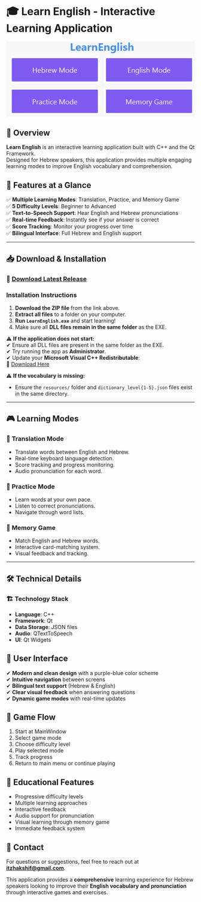 # 🎓 Learn English - Interactive Learning Application
![Learn English App](resources/LearnEnglish.png)
## 📝 Overview
**Learn English** is an interactive learning application built with C++ and the Qt Framework.  
Designed for Hebrew speakers, this application provides multiple engaging learning modes to improve English vocabulary and comprehension.

## 🚀 Features at a Glance  
✅ **Multiple Learning Modes**: Translation, Practice, and Memory Game  
✅ **5 Difficulty Levels**: Beginner to Advanced  
✅ **Text-to-Speech Support**: Hear English and Hebrew pronunciations  
✅ **Real-time Feedback**: Instantly see if your answer is correct  
✅ **Score Tracking**: Monitor your progress over time  
✅ **Bilingual Interface**: Full Hebrew and English support  

---

## 📥 Download & Installation  

### 🔗 [Download Latest Release](https://github.com/itzhaksh/EnglishLearningApp/releases/download/v1.0.1/LearnEnglish-v1.0.1.zip)  

### Installation Instructions  
1. **Download the ZIP file** from the link above.  
2. **Extract all files** to a folder on your computer.  
3. **Run `LearnEnglish.exe`** and start learning!  
4. Make sure all **DLL files remain in the same folder** as the EXE.  

⚠ **If the application does not start:**  
✔ Ensure all DLL files are present in the same folder as the EXE.  
✔ Try running the app as **Administrator**.  
✔ Update your **Microsoft Visual C++ Redistributable**:  
🔗 [Download Here](https://learn.microsoft.com/en-us/cpp/windows/latest-supported-vc-redist?view=msvc-170#latest-microsoft-visual-c-redistributable-version)  

⚠ **If the vocabulary is missing:**  
- Ensure the `resources/` folder and `dictionary_level{1-5}.json` files exist in the same directory.  

---

## 🎮 Learning Modes  

### 🔹 **Translation Mode**  
- Translate words between English and Hebrew.  
- Real-time keyboard language detection.  
- Score tracking and progress monitoring.  
- Audio pronunciation for each word.  

### 🔹 **Practice Mode**  
- Learn words at your own pace.  
- Listen to correct pronunciations.  
- Navigate through word lists.  

### 🔹 **Memory Game**  
- Match English and Hebrew words.  
- Interactive card-matching system.  
- Visual feedback and tracking.  

---

## 🛠️ Technical Details  

### 🏗️ **Technology Stack**  
- **Language**: C++  
- **Framework**: Qt  
- **Data Storage**: JSON files  
- **Audio**: QTextToSpeech  
- **UI**: Qt Widgets  



## 🎨 User Interface  
✔ **Modern and clean design** with a purple-blue color scheme  
✔ **Intuitive navigation** between screens  
✔ **Bilingual text support** (Hebrew & English)  
✔ **Clear visual feedback** when answering questions  
✔ **Dynamic game modes** with real-time updates  


## 🔄 Game Flow
1. Start at MainWindow
2. Select game mode
3. Choose difficulty level
4. Play selected mode
5. Track progress
6. Return to main menu or continue playing

## 🎯 Educational Features
- Progressive difficulty levels
- Multiple learning approaches
- Interactive feedback
- Audio support for pronunciation
- Visual learning through memory game
- Immediate feedback system


## 📧 Contact  
For questions or suggestions, feel free to reach out at **itzhakshif@gmail.com**.  

This application provides a **comprehensive** learning experience for Hebrew speakers looking to improve their **English vocabulary and pronunciation** through interactive games and exercises.
